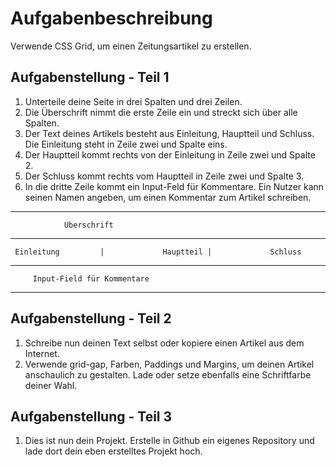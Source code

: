 # Aufgabenbeschreibung
Verwende CSS Grid, um einen Zeitungsartikel zu erstellen.

## Aufgabenstellung - Teil 1
1. Unterteile deine Seite in drei Spalten und drei Zeilen.
2. Die Überschrift nimmt die erste Zeile ein und streckt sich über alle Spalten.
3. Der Text deines Artikels besteht aus Einleitung, Hauptteil und Schluss. Die Einleitung steht in Zeile zwei und Spalte eins.
4. Der Hauptteil kommt rechts von der Einleitung in Zeile zwei und Spalte 2.
5. Der Schluss kommt rechts vom Hauptteil in Zeile zwei und Spalte 3.
6. In die dritte Zeile kommt ein Input-Feld für Kommentare. Ein Nutzer kann seinen Namen angeben, um einen Kommentar zum Artikel schreiben.

-----------------------------------------
                Überschrift
-----------------------------------------
     Einleitung         |             Hauptteil |             Schluss
-----------------------------------------
         Input-Field für Kommentare
-----------------------------------------

## Aufgabenstellung - Teil 2
1. Schreibe nun deinen Text selbst oder kopiere einen Artikel aus dem Internet.
2. Verwende grid-gap, Farben, Paddings und Margins, um deinen Artikel anschaulich zu gestalten. Lade oder setze ebenfalls eine Schriftfarbe deiner Wahl.


## Aufgabenstellung - Teil 3
1. Dies ist nun dein Projekt. Erstelle in Github ein eigenes Repository und lade dort dein eben erstelltes Projekt hoch.

